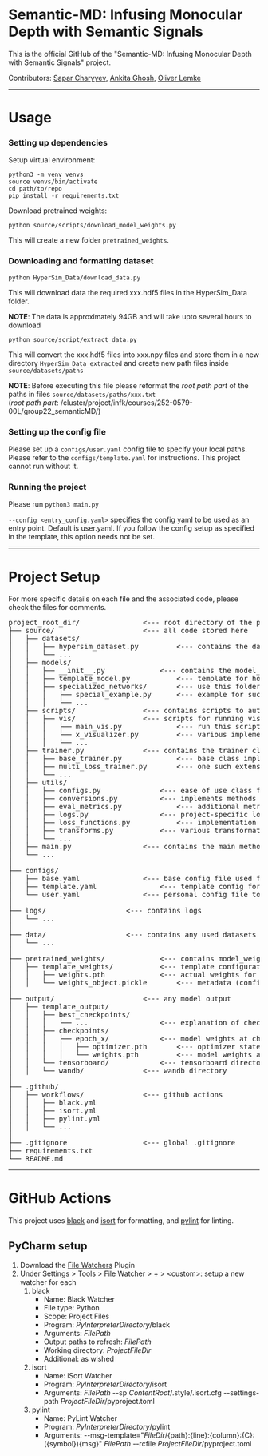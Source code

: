 # Semantic-MD: Infusing Monocular Depth with Semantic Signals
This is the official GitHub of the "Semantic-MD: Infusing Monocular Depth with Semantic Signals" project.

Contributors: [Sapar Charyyev](https://github.com/charyyev), [Ankita Ghosh](https://github.com/ankitaghosh9), [Oliver Lemke](https://github.com/oliver-lemke)

---

# Usage
### Setting up dependencies
Setup virtual environment:
```shell
python3 -m venv venvs
source venvs/bin/activate
cd path/to/repo
pip install -r requirements.txt
```
Download pretrained weights:
```shell
python source/scripts/download_model_weights.py
```
This will create a new folder ```pretrained_weights```.

### Downloading and formatting dataset
```shell
python HyperSim_Data/download_data.py
```
This will download data the required xxx.hdf5 files in the HyperSim_Data folder.

**NOTE**: The data is approximately 94GB and will take upto several hours to download

```shell
python source/script/extract_data.py
```
This will convert the xxx.hdf5 files into xxx.npy files and store them in a new directory ```HyperSim_Data_extracted``` and
create new path files inside ```source/datasets/paths```

**NOTE**: Before executing this file please reformat the *root path part* of the paths in files ```source/datasets/paths/xxx.txt``` <br>
(*root path part*: /cluster/project/infk/courses/252-0579-00L/group22_semanticMD/)




### Setting up the config file
Please set up a ```configs/user.yaml``` config file to specify your local paths. Please refer to the ```configs/template.yaml``` for instructions.
This project cannot run without it.
### Running the project
Please run `python3 main.py`

`--config <entry_config.yaml>` specifies the config yaml to be used as an entry point. Default is user.yaml.
If you follow the config setup as specified in the template, this option needs not be set.

---

# Project Setup

For more specific details on each file and the associated code, please check the files for comments.

<pre>
project_root_dir/ 				<--- root directory of the project
├── source/ 					<--- all code stored here
│   ├── datasets/
│   │   ├── hypersim_dataset.py 		<--- contains the dataset implmentation for the HyperSim dataset
│   │   └── ...
│   ├── models/
│   │   ├── __init__.py 			<--- contains the model_factory which is responsible for building a model
│   │   ├── template_model.py 			<--- template for how a model should look like
│   │   ├── specialized_networks/ 		<--- use this folder for special changes to the network
│   │   │   ├── special_example.py 		<--- example for such a network change
│   │   │   └── ...
│   ├── scripts/ 				<--- contains scripts to automate certain tasks, mostly not relevant to the final execution of the project
│   │   ├── vis/ 				<--- scripts for running visualization
│   │   │   ├── main_vis.py 			<--- run this script to run visualization
│   │   │   └── x_visualizer.py 		<--- various implementations of the visualizer class; for more info check comments in file
│   │   │   └── ...
│   ├── trainer.py 				<--- contains the trainer class implementations
│   │   ├── base_trainer.py 			<--- base class implementation of the trainer class, can be extended 
│   │   ├── multi_loss_trainer.py 		<--- one such extension of the base trainer; takes care of training multi_loss (2 heads) model
│   │   └── ...
│   ├── utils/
│   │   ├── configs.py 				<--- ease of use class for accessing config
│   │   ├── conversions.py 			<--- implements methods of converting semantic map as seen in the paper
│   │   ├── eval_metrics.py 			<--- additional metrics to keep track of
│   │   ├── logs.py 				<--- project-specific logging configuration
│   │   ├── loss_functions.py 			<--- implementation of additional loss functions
│   │   ├── transforms.py 			<--- various transformations of image data
│   │   └── ...
│   ├── main.py 				<--- contains the main method
│   └── ...
│
├── configs/
│   ├── base.yaml 				<--- base config file used for changing the actual project
│   ├── template.yaml 				<--- template config for setting up user.yaml
│   └── user.yaml 				<--- personal config file to set up config for this specific workspace
│
├── logs/ 					<--- contains logs
│   └── ...
│
├── data/ 					<--- contains any used datasets
│   └── ...
│
├── pretrained_weights/ 			<--- contains model_weights
│   ├── template_weights/ 			<--- template configuration
│   │   ├── weights.pth 			<--- actual weights for the model
│   │   └── weights_object.pickle 		<--- metadata (config used for pretraining)
│
├── output/ 					<--- any model output
│   ├── template_output/
│   │   ├── best_checkpoints/
│   │   │   └── ... 				<--- explanation of checkpoint structure under checkpoints/
│   │   ├── checkpoints/
│   │   │   ├── epoch_x/ 			<--- model weights at checkpoint
│   │   │   │   ├── optimizer.pth 		<--- optimizer state at checkpoint
│   │   │   │   └── weights.pth 		<--- model weights at checkpoint
│   │   └── tensorboard/  			<--- tensorboard directory
│   │   └── wandb/ 				<--- wandb directory
│
├── .github/                                        
│   ├── workflows/ 				<--- github actions 
│   │   ├── black.yml
│   │   ├── isort.yml
│   │   ├── pylint.yml
│   │   └── ...
│
├── .gitignore 					<--- global .gitignore
├── requirements.txt
└── README.md
</pre>

---

# GitHub Actions
This project uses [black](https://pypi.org/project/black/) and
[isort](https://pypi.org/project/isort/) for formatting, and
[pylint](https://pypi.org/project/pylint/) for linting.

## PyCharm setup
1. Download the [File Watchers](https://www.jetbrains.com/help/pycharm/using-file-watchers.html)
   Plugin
2. Under Settings > Tools > File Watcher > + > \<custom>: setup a new watcher for each
	1. black
		- Name: Black Watcher
		- File type: Python
		- Scope: Project Files
		- Program: $PyInterpreterDirectory$/black
		- Arguments: $FilePath$
		- Output paths to refresh: $FilePath$
		- Working directory: $ProjectFileDir$
		- Additional: as wished
	2. isort
		- Name: iSort Watcher
		- Program: $PyInterpreterDirectory$/isort
		- Arguments: $FilePath$ --sp $ContentRoot$/.style/.isort.cfg --settings-path $ProjectFileDir$/pyproject.toml
	3. pylint
		- Name: PyLint Watcher
		- Program: $PyInterpreterDirectory$/pylint
		- Arguments: --msg-template="$FileDir$/{path}:{line}:{column}:{C}:({symbol}){msg}" $FilePath$ --rcfile $ProjectFileDir$/pyproject.toml
